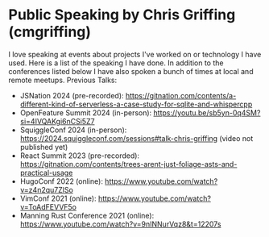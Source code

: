 # Public Speaking by Chris Griffing (cmgriffing)

I love speaking at events about projects I've worked on or technology I have used. Here is a list of the speaking I have done. In addition to the conferences listed below I have also spoken a bunch of times at local and remote meetups.
Previous Talks:

- JSNation 2024 (pre-recorded): https://gitnation.com/contents/a-different-kind-of-serverless-a-case-study-for-sqlite-and-whispercpp
- OpenFeature Summit 2024 (in-person): https://youtu.be/sb5yn-0q4SM?si=4IVQAKgi6nCSi5Z7
- SquiggleConf 2024 (in-person): https://2024.squiggleconf.com/sessions#talk-chris-griffing (video not published yet)
- React Summit 2023 (pre-recorded): https://gitnation.com/contents/trees-arent-just-foliage-asts-and-practical-usage
- HugoConf 2022 (online): https://www.youtube.com/watch?v=z4n2qu7ZlSo
- VimConf 2021 (online): https://www.youtube.com/watch?v=ToAdFEVVF5o
- Manning Rust Conference 2021 (online): https://www.youtube.com/watch?v=9nINNurVqz8&t=12207s
